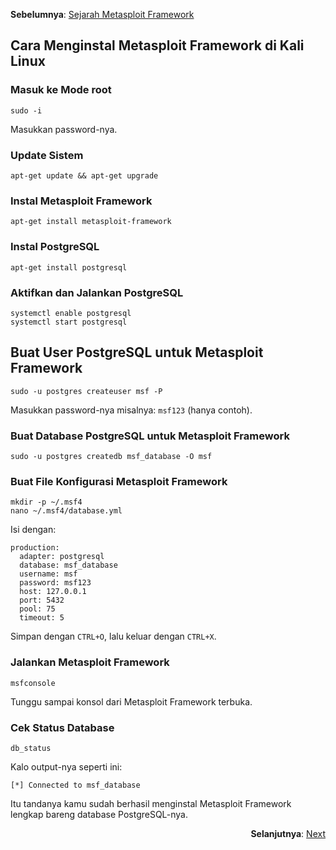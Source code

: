 <p align="left"><b>Sebelumnya</b>: <a href="https://github.com/fixploit03/Belajar-Metasploit/blob/main/resource/Sejarah%20Metasploit%20Framework.md">Sejarah Metasploit Framework</a></p>

## Cara Menginstal Metasploit Framework di Kali Linux

### Masuk ke Mode root

```
sudo -i
```

Masukkan password-nya.

### Update Sistem

```
apt-get update && apt-get upgrade
```

### Instal Metasploit Framework

```
apt-get install metasploit-framework
```

### Instal PostgreSQL

```
apt-get install postgresql
```

### Aktifkan dan Jalankan PostgreSQL

```
systemctl enable postgresql
systemctl start postgresql
```

## Buat User PostgreSQL untuk Metasploit Framework

```
sudo -u postgres createuser msf -P
```

Masukkan password-nya misalnya: `msf123` (hanya contoh).

### Buat Database PostgreSQL untuk Metasploit Framework

```
sudo -u postgres createdb msf_database -O msf
```

### Buat File Konfigurasi Metasploit Framework

```
mkdir -p ~/.msf4
nano ~/.msf4/database.yml
```

Isi dengan:

```
production:
  adapter: postgresql
  database: msf_database
  username: msf
  password: msf123
  host: 127.0.0.1
  port: 5432
  pool: 75
  timeout: 5
```

Simpan dengan `CTRL+O`, lalu keluar dengan `CTRL+X`.

### Jalankan Metasploit Framework

```
msfconsole
```

Tunggu sampai konsol dari Metasploit Framework terbuka.

### Cek Status Database

```
db_status
```

Kalo output-nya seperti ini:

```
[*] Connected to msf_database
```

Itu tandanya kamu sudah berhasil menginstal Metasploit Framework lengkap bareng database PostgreSQL-nya.

<p align="right"><b>Selanjutnya</b>: <a href="#">Next</a></p>
